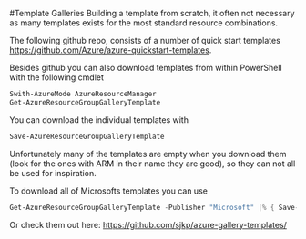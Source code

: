 #Template Galleries
Building a template from scratch, it often not necessary as many templates exists for the most standard resource combinations. 

The following github repo, consists of a number of quick start templates https://github.com/Azure/azure-quickstart-templates. 

Besides github you can also download templates from within PowerShell with the following cmdlet
```PowerShell
Swith-AzureMode AzureResourceManager
Get-AzureResourceGroupGalleryTemplate
``` 
You can download the individual templates with 
```Powershell
Save-AzureResourceGroupGalleryTemplate
```
Unfortunately many of the templates are empty when you download them (look for the ones with ARM in their name they are good), so they can not all be used for inspiration.

To download all of Microsofts templates you can use
```powershell
Get-AzureResourceGroupGalleryTemplate -Publisher "Microsoft" |% { Save-AzureResourceGroupGalleryTemplate $_.Identity}
```
Or check them out here: https://github.com/sjkp/azure-gallery-templates/

 
